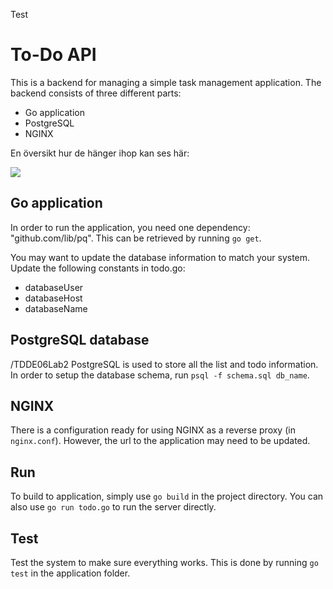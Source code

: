Test

# To-Do API

This is a backend for managing a simple task management application.
The backend consists of three different parts:

- Go application
- PostgreSQL
- NGINX

En översikt hur de hänger ihop kan ses här:

![](architecture.png)

## Go application

In order to run the application, you need one dependency: "github.com/lib/pq".
This can be retrieved by running `go get`.

You may want to update the database information to match your system.
Update the following constants in todo.go:

- databaseUser
- databaseHost
- databaseName

## PostgreSQL database
/TDDE06Lab2
PostgreSQL is used to store all the list and todo information.
In order to setup the database schema, run `psql -f schema.sql db_name`.

## NGINX

There is a configuration ready for using NGINX as a reverse proxy (in `nginx.conf`).
However, the url to the application may need to be updated.

## Run

To build to application, simply use `go build` in the project directory.
You can also use `go run todo.go` to run the server directly.

## Test

Test the system to make sure everything works.
This is done by running `go test` in the application folder.

